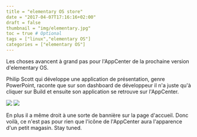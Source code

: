 ```yaml
---
title = "elementary OS store"
date = "2017-04-07T17:16:16+02:00"
draft = false
thumbnail = "img/elementary.jpg"
toc = true # Optional
tags = ["linux","elementary OS"]
categories = ["elementary OS"]
---
```


Les choses avancent à grand pas pour l'AppCenter de la prochaine version d'elementary OS.

Philip Scott qui développe une application de présentation, genre PowerPoint, raconte que sur son dashboard de développeur il n'a juste qu'à cliquer sur Build et ensuite son application se retrouve sur l'AppCenter.

<img src="../../img/appcenter-spiceup1.jpeg">

<img src="../../img/appcenter-spiceup2.jpeg">

En plus il a même droit à une sorte de bannière sur la page d'accueil. Donc voilà, ce n'est pas pour rien que l'icône de l'AppCenter aura l'apparence d'un petit magasin. Stay tuned.
